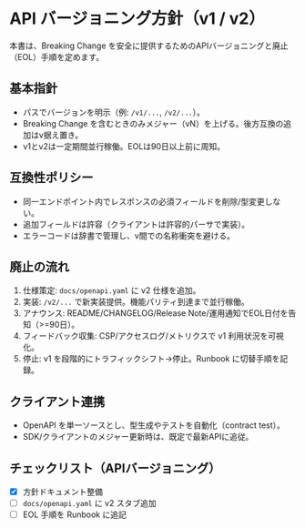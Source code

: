# API バージョニング方針（v1 / v2）

本書は、Breaking Change を安全に提供するためのAPIバージョニングと廃止（EOL）手順を定めます。

## 基本指針
- パスでバージョンを明示（例: `/v1/...`, `/v2/...`）。
- Breaking Change を含むときのみメジャー（vN）を上げる。後方互換の追加はv据え置き。
- v1とv2は一定期間並行稼働。EOLは90日以上前に周知。

## 互換性ポリシー
- 同一エンドポイント内でレスポンスの必須フィールドを削除/型変更しない。
- 追加フィールドは許容（クライアントは許容的パーサで実装）。
- エラーコードは辞書で管理し、v間での名称衝突を避ける。

## 廃止の流れ
1. 仕様策定: `docs/openapi.yaml` に v2 仕様を追加。
2. 実装: `/v2/...` で新実装提供。機能パリティ到達まで並行稼働。
3. アナウンス: README/CHANGELOG/Release Note/運用通知でEOL日付を告知（>=90日）。
4. フィードバック収集: CSP/アクセスログ/メトリクスで v1 利用状況を可視化。
5. 停止: v1 を段階的にトラフィックシフト→停止。Runbook に切替手順を記録。

## クライアント連携
- OpenAPI を単一ソースとし、型生成やテストを自動化（contract test）。
- SDK/クライアントのメジャー更新時は、既定で最新APIに追従。

## チェックリスト（APIバージョニング）
- [x] 方針ドキュメント整備
- [ ] `docs/openapi.yaml` に v2 スタブ追加
- [ ] EOL 手順を Runbook に追記
